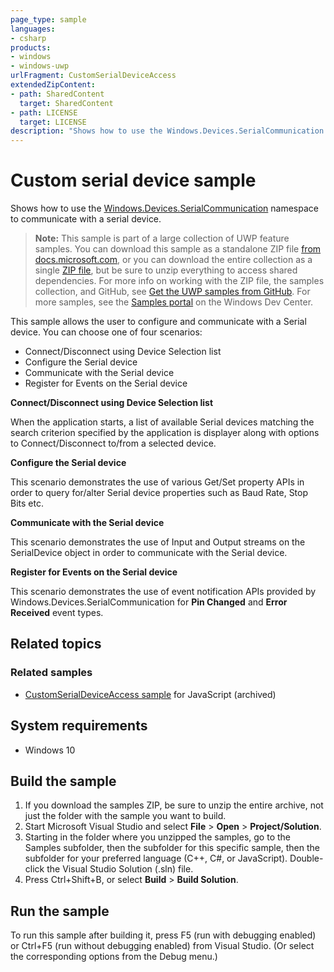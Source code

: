 ```yaml
---
page_type: sample
languages:
- csharp
products:
- windows
- windows-uwp
urlFragment: CustomSerialDeviceAccess
extendedZipContent:
- path: SharedContent
  target: SharedContent
- path: LICENSE
  target: LICENSE
description: "Shows how to use the Windows.Devices.SerialCommunication namespace to communicate with a serial device."
---
```


<!---
  category: DevicesSensorsAndPower
  samplefwlink: http://go.microsoft.com/fwlink/p/?LinkId=620529
--->

# Custom serial device sample

Shows how to use the [Windows.Devices.SerialCommunication](https://msdn.microsoft.com/library/windows/apps/windows.devices.serialcommunication.aspx) 
namespace to communicate with a serial device.

> **Note:** This sample is part of a large collection of UWP feature samples. 
> You can download this sample as a standalone ZIP file
> [from docs.microsoft.com](https://docs.microsoft.com/samples/microsoft/windows-universal-samples/customserialdeviceaccess/),
> or you can download the entire collection as a single
> [ZIP file](https://github.com/Microsoft/Windows-universal-samples/archive/master.zip), but be 
> sure to unzip everything to access shared dependencies. For more info on working with the ZIP file, 
> the samples collection, and GitHub, see [Get the UWP samples from GitHub](https://aka.ms/ovu2uq). 
> For more samples, see the [Samples portal](https://aka.ms/winsamples) on the Windows Dev Center. 

This sample allows the user to configure and communicate with a Serial device. You can choose one of four scenarios:

-   Connect/Disconnect using Device Selection list
-   Configure the Serial device
-   Communicate with the Serial device
-   Register for Events on the Serial device

**Connect/Disconnect using Device Selection list**

When the application starts, a list of available Serial devices matching the search criterion specified by the application is displayer along with options to Connect/Disconnect to/from a selected device.

**Configure the Serial device**

This scenario demonstrates the use of various Get/Set property APIs in order to query for/alter Serial device properties such as Baud Rate, Stop Bits etc.

**Communicate with the Serial device**

This scenario demonstrates the use of Input and Output streams on the SerialDevice object in order to communicate with the Serial device.

**Register for Events on the Serial device**

This scenario demonstrates the use of event notification APIs provided by Windows.Devices.SerialCommunication for **Pin Changed** and **Error Received** event types.

## Related topics

### Related samples

* [CustomSerialDeviceAccess sample](/archived/CustomSerialDeviceAccess/) for JavaScript (archived)

## System requirements

* Windows 10

## Build the sample

1. If you download the samples ZIP, be sure to unzip the entire archive, not just the folder with the sample you want to build. 
2. Start Microsoft Visual Studio and select **File** \> **Open** \> **Project/Solution**.
3. Starting in the folder where you unzipped the samples, go to the Samples subfolder, then the subfolder for this specific sample, then the subfolder for your preferred language (C++, C#, or JavaScript). Double-click the Visual Studio Solution (.sln) file.
4. Press Ctrl+Shift+B, or select **Build** \> **Build Solution**.

## Run the sample

To run this sample after building it, press F5 (run with debugging enabled) or Ctrl+F5 (run without debugging enabled) from Visual Studio. (Or select the corresponding options from the Debug menu.)
